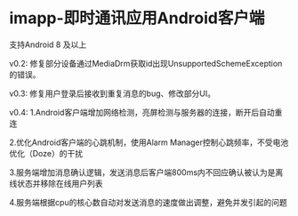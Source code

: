 # imapp-即时通讯应用Android客户端

支持Android 8 及以上

v0.2: 修复部分设备通过MediaDrm获取id出现UnsupportedSchemeException的错误。

v0.3: 修复用户登录后接收到重复消息的bug、修改部分UI。

v0.4: 
  1.Android客户端增加网络检测，亮屏检测与服务器的连接，断开后自动重连

  2.优化Android客户端的心跳机制，使用Alarm Manager控制心跳频率，不受电池优化（Doze）的干扰

  3.服务端增加消息确认逻辑，发送消息后客户端800ms内不回应确认被认为是离线状态并移除在线用户列表
  
  4.服务端根据cpu的核心数自动对发送消息的速度做出调整，避免并发引起的问题
